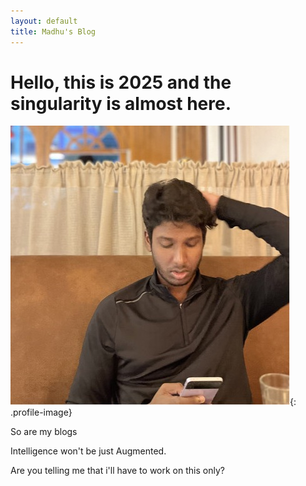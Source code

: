 ```yaml
---
layout: default
title: Madhu's Blog
---
```


# Hello, this is 2025 and the singularity is almost here.

![Madhu's Profile Picture](assets/images/profile.jpg){: .profile-image}

So are my blogs

Intelligence won't be just Augmented.

Are you telling me that i'll have to work on this only? 